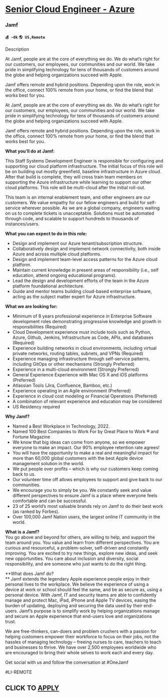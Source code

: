 # [Senior Cloud Engineer - Azure](https://www.remotewlb.com/apply/senior-cloud-engineer-azure-35380)  
### Jamf  
#### `💰 ~0k` `🌎 US,Remote`  

Description

At Jamf, people are at the core of everything we do. We do what’s right for our customers, our employees, our communities and our world. We take pride in simplifying technology for tens of thousands of customers around the globe and helping organizations succeed with Apple.

Jamf offers remote and hybrid positions. Depending upon the role, work in the office, connect 100% remote from your home, or find the blend that works best for you.

At Jamf, people are at the core of everything we do. We do what’s right for our customers, our employees, our communities and our world. We take pride in simplifying technology for tens of thousands of customers around the globe and helping organizations succeed with Apple.

Jamf offers remote and hybrid positions. Depending upon the role, work in the office, connect 100% remote from your home, or find the blend that works best for you.

**What you’ll do at Jamf:**

This Staff Systems Development Engineer is responsible for configuring and supporting our cloud platform infrastructure. The initial focus of this role will be on building out mostly greenfield, baseline infrastructure in Azure cloud. After that build is complete, they will cross train team members on supporting the Azure infrastructure while learning to support our other cloud platforms. This role will be multi-cloud after the initial roll-out.

This team is an internal enablement team, and other engineers are our customers. We value empathy for our fellow engineers and build for self-service wherever possible. As we are a global company, engineers waiting on us to complete tickets is unacceptable. Solutions must be automated through code, and scalable to support hundreds to thousands of instances/users.

  
**What you can expect to do in this role:**

  * Design and implement our Azure tenant/subscription structure.
  * Collaboratively design and implement network connectivity, both inside Azure and across multiple cloud platforms.
  * Design and implement team-level access patterns for the Azure cloud platform.
  * Maintain current knowledge in present areas of responsibility (i.e., self education, attend ongoing educational programs).
  * Lead the design and development efforts of the team in the Azure platform foundational architecture.
  * Guide and mentor teams building cloud-based enterprise software, acting as the subject matter expert for Azure infrastructure.

**What we are looking for:**

  * Minimum of 8 years professional experience in Enterprise Software development roles demonstrating progressive knowledge and growth in responsibilities (Required)
  * Cloud Development experience must include tools such as Python, Azure, Github, Jenkins, Infrastructure as Code, APIs, and databases (Required) 
  * Experience building networks in cloud environments, including virtual private networks, routing tables, subnets, and VPNs (Required)
  * Experience managing infrastructure through self-service patterns, including GitOps or other mechanisms (Strongly Preferred)
  * Experience in a multi-cloud environment (Strongly Preferred)
  * General Experience Experience with Mac OS X and iOS platforms (Preferred)
  * Atlassian Tools (Jira, Confluence, Bamboo, etc.)
  * Experience operating in an Agile environment (Preferred)
  * Experience in cloud cost modeling or Financial Operations (Preferred)
  * A combination of relevant experience and education may be considered
  * US Residency required

**Why Jamf?**

  * Named a Best Workplace in Technology, 2022.
  * Named 100 Best Companies to Work For by Great Place to Work **®** and Fortune Magazine
  * We know that big ideas can come from anyone, so we empower everyone to make an impact. Our 90% employee retention rate agrees!
  * You will have the opportunity to make a real and meaningful impact for more than 60,000 global customers with the best Apple device management solution in the world.
  * We put people over profits – which is why our customers keep coming back to us.
  * Our volunteer time off allows employees to support and give back to our communities.
  * We encourage you to simply be you. We constantly seek and value different perspectives to ensure Jamf is a place where everyone feels comfortable and can be successful.
  * 23 of 25 world’s most valuable brands rely on Jamf to do their best work (as ranked by Forbes).
  * Over 100,000 Jamf Nation users, the largest online IT community in the world.

**What is a Jamf?**  
You go above and beyond for others, are willing to help, and support the team around you. You value and learn from different perspectives. You are curious and resourceful, a problem-solver, self-driven and constantly improving. You are excited to try new things, explore new ideas, and seek new opportunities. You care about inclusion and diversity, social responsibility, and are someone who just wants to do the right thing.  
  
 **What does Jamf do?  
** Jamf extends the legendary Apple experience people enjoy in their personal lives to the workplace. We believe the experience of using a device at work or school should feel the same, and be as secure as, using a personal device. With Jamf, IT and security teams are able to confidently manage and protect Mac, iPad, iPhone and Apple TV devices, easing the burden of updating, deploying and securing the data used by their end-users. Jamf’s purpose is to simplify work by helping organizations manage and secure an Apple experience that end-users love and organizations trust.

We are free-thinkers, can-doers and problem crushers with a passion for helping customers empower their workforce to focus on their jobs, not the hassles of managing technology – freeing nurses to care, teachers to teach and businesses to thrive. We have over 2,500 employees worldwide who are encouraged to bring their whole selves to work each and every day.

Get social with us and follow the conversation at #OneJamf

#LI-REMOTE

  
## CLICK TO [APPLY](https://www.remotewlb.com/apply/senior-cloud-engineer-azure-35380)


